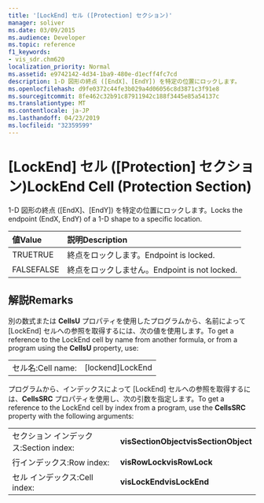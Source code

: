```yaml
---
title: '[LockEnd] セル ([Protection] セクション)'
manager: soliver
ms.date: 03/09/2015
ms.audience: Developer
ms.topic: reference
f1_keywords:
- vis_sdr.chm620
localization_priority: Normal
ms.assetid: e9742142-4d34-1ba9-480e-d1ecff4fc7cd
description: 1-D 図形の終点 ([EndX]、[EndY]) を特定の位置にロックします。
ms.openlocfilehash: d9fe0372c44fe3b029a4d06056c8d3871c3f91e8
ms.sourcegitcommit: 8fe462c32b91c87911942c188f3445e85a54137c
ms.translationtype: MT
ms.contentlocale: ja-JP
ms.lasthandoff: 04/23/2019
ms.locfileid: "32359599"
---
```

# <a name="lockend-cell-protection-section"></a><span data-ttu-id="e10ce-103">[LockEnd] セル ([Protection] セクション)</span><span class="sxs-lookup"><span data-stu-id="e10ce-103">LockEnd Cell (Protection Section)</span></span>

<span data-ttu-id="e10ce-104">1-D 図形の終点 ([EndX]、[EndY]) を特定の位置にロックします。</span><span class="sxs-lookup"><span data-stu-id="e10ce-104">Locks the endpoint (EndX, EndY) of a 1-D shape to a specific location.</span></span>
  
|<span data-ttu-id="e10ce-105">**値**</span><span class="sxs-lookup"><span data-stu-id="e10ce-105">**Value**</span></span>|<span data-ttu-id="e10ce-106">**説明**</span><span class="sxs-lookup"><span data-stu-id="e10ce-106">**Description**</span></span>|
|:-----|:-----|
| <span data-ttu-id="e10ce-107">TRUE</span><span class="sxs-lookup"><span data-stu-id="e10ce-107">TRUE</span></span>  <br/> | <span data-ttu-id="e10ce-108">終点をロックします。</span><span class="sxs-lookup"><span data-stu-id="e10ce-108">Endpoint is locked.</span></span>  <br/> |
| <span data-ttu-id="e10ce-109">FALSE</span><span class="sxs-lookup"><span data-stu-id="e10ce-109">FALSE</span></span>  <br/> | <span data-ttu-id="e10ce-110">終点をロックしません。</span><span class="sxs-lookup"><span data-stu-id="e10ce-110">Endpoint is not locked.</span></span>  <br/> |
   
## <a name="remarks"></a><span data-ttu-id="e10ce-111">解説</span><span class="sxs-lookup"><span data-stu-id="e10ce-111">Remarks</span></span>

<span data-ttu-id="e10ce-112">別の数式または **CellsU** プロパティを使用したプログラムから、名前によって [LockEnd] セルへの参照を取得するには、次の値を使用します。</span><span class="sxs-lookup"><span data-stu-id="e10ce-112">To get a reference to the LockEnd cell by name from another formula, or from a program using the **CellsU** property, use:</span></span> 
  
|||
|:-----|:-----|
| <span data-ttu-id="e10ce-113">セル名:</span><span class="sxs-lookup"><span data-stu-id="e10ce-113">Cell name:</span></span>  <br/> | <span data-ttu-id="e10ce-114">[lockend]</span><span class="sxs-lookup"><span data-stu-id="e10ce-114">LockEnd</span></span>  <br/> |
   
<span data-ttu-id="e10ce-115">プログラムから、インデックスによって [LockEnd] セルへの参照を取得するには、**CellsSRC** プロパティを使用し、次の引数を指定します。</span><span class="sxs-lookup"><span data-stu-id="e10ce-115">To get a reference to the LockEnd cell by index from a program, use the **CellsSRC** property with the following arguments:</span></span> 
  
|||
|:-----|:-----|
| <span data-ttu-id="e10ce-116">セクション インデックス:</span><span class="sxs-lookup"><span data-stu-id="e10ce-116">Section index:</span></span>  <br/> |<span data-ttu-id="e10ce-117">**visSectionObject**</span><span class="sxs-lookup"><span data-stu-id="e10ce-117">**visSectionObject**</span></span> <br/> |
| <span data-ttu-id="e10ce-118">行インデックス:</span><span class="sxs-lookup"><span data-stu-id="e10ce-118">Row index:</span></span>  <br/> |<span data-ttu-id="e10ce-119">**visRowLock**</span><span class="sxs-lookup"><span data-stu-id="e10ce-119">**visRowLock**</span></span> <br/> |
| <span data-ttu-id="e10ce-120">セル インデックス:</span><span class="sxs-lookup"><span data-stu-id="e10ce-120">Cell index:</span></span>  <br/> |<span data-ttu-id="e10ce-121">**visLockEnd**</span><span class="sxs-lookup"><span data-stu-id="e10ce-121">**visLockEnd**</span></span> <br/> |
   

